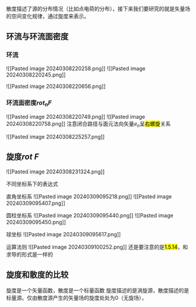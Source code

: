 散度描述了源的分布情况（比如点电荷的分布），接下来我们要研究的就是矢量场的空间变化规律，通过旋度来表示。

## 环流与环流面密度
### 环流
![[Pasted image 20240308220258.png]]
![[Pasted image 20240308220245.png]]


![[Pasted image 20240308220656.png]]


### 环流面密度$rot_nF$
![[Pasted image 20240308220749.png]]
![[Pasted image 20240308220758.png]]
注意闭合路径与面元法向矢量$e_n$呈<mark class="hltr-blue">右螺旋</mark>关系

![[Pasted image 20240308225257.png]]



## 旋度$rot\ F$
![[Pasted image 20240308231324.png]]

不同坐标系下的表达式

直角坐标系
![[Pasted image 20240309095218.png]]
![[Pasted image 20240309095407.png]]


圆柱坐标系
![[Pasted image 20240309095440.png]]
![[Pasted image 20240309095450.png]]



球坐标
![[Pasted image 20240309095617.png]]


运算法则
![[Pasted image 20240309100252.png]]
还是要注意的是<mark class="hltr-blue">1.5.14</mark>，和求导的形式是一样的



## 旋度和散度的比较
旋度是一个矢量函数，散度是一个标量函数
旋度描述的是涡旋源，散度描述的是标量源。仅由散度源产生的矢量场的旋度处处为0（无旋场），